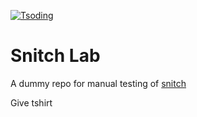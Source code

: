 [![Tsoding](https://img.shields.io/badge/twitch.tv-tsoding-purple?logo=twitch&style=for-the-badge)](https://www.twitch.tv/tsoding)
# Snitch Lab

A dummy repo for manual testing of [snitch]

[snitch]: https://github.com/tsoding/snitch

Give tshirt
